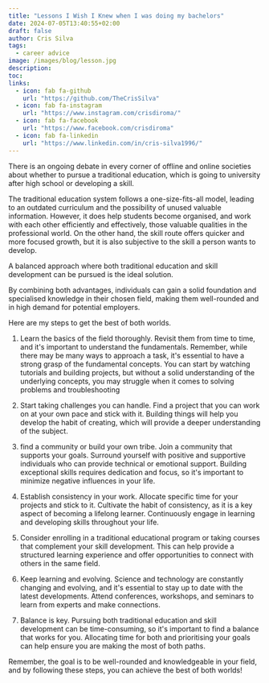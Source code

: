 ```yaml
---
title: "Lessons I Wish I Knew when I was doing my bachelors"
date: 2024-07-05T13:40:55+02:00
draft: false
author: Cris Silva
tags:
  - career advice
image: /images/blog/lesson.jpg
description:
toc:
links:
  - icon: fab fa-github
    url: "https://github.com/TheCrisSilva"
  - icon: fab fa-instagram
    url: "https://www.instagram.com/crisdiroma/"
  - icon: fab fa-facebook
    url: "https://www.facebook.com/crisdiroma"
  - icon: fab fa-linkedin
    url: "https://www.linkedin.com/in/cris-silva1996/"
---
```



There is an ongoing debate in every corner of offline and online societies about whether to pursue a traditional education, which is going to university after high school or developing a skill.

The traditional education system follows a one-size-fits-all model, leading to an outdated curriculum and the possibility of unused valuable information. However, it does help students become organised, and work with each other efficiently and effectively, those valuable qualities in the professional world. On the other hand, the skill route offers quicker and more focused growth, but it is also subjective to the skill a person wants to develop.

A balanced approach where both traditional education and skill development can be pursued is the ideal solution. 

By combining both advantages, individuals can gain a solid foundation and specialised knowledge in their chosen field, making them well-rounded and in high demand for potential employers.

Here are my steps to get the best of both worlds.

1. Learn the basics of the field thoroughly. Revisit them from time to time, and it's important to understand the fundamentals. Remember, while there may be many ways to approach a task, it's essential to have a strong grasp of the fundamental concepts. You can start by watching tutorials and building projects, but without a solid understanding of the underlying concepts, you may struggle when it comes to solving problems and troubleshooting

2. Start taking challenges you can handle. Find a project that you can work on at your own pace and stick with it. Building things will help you develop the habit of creating, which will provide a deeper understanding of the subject.

3. find a community or build your own tribe. Join a community that supports your goals. Surround yourself with positive and supportive individuals who can provide technical or emotional support. Building exceptional skills requires dedication and focus, so it's important to minimize negative influences in your life.


4. Establish consistency in your work. Allocate specific time for your projects and stick to it. Cultivate the habit of consistency, as it is a key aspect of becoming a lifelong learner. Continuously engage in learning and developing skills throughout your life.

5. Consider enrolling in a traditional educational program or taking courses that complement your skill development. This can help provide a structured learning experience and offer opportunities to connect with others in the same field.

6. Keep learning and evolving. Science and technology are constantly changing and evolving, and it's essential to stay up to date with the latest developments. Attend conferences, workshops, and seminars to learn from experts and make connections.

7. Balance is key. Pursuing both traditional education and skill development can be time-consuming, so it's important to find a balance that works for you. Allocating time for both and prioritising your goals can help ensure you are making the most of both paths.

Remember, the goal is to be well-rounded and knowledgeable in your field, and by following these steps, you can achieve the best of both worlds!